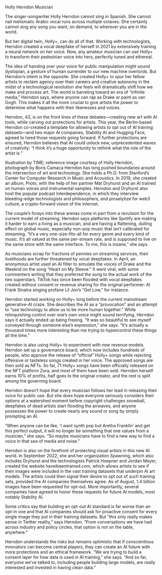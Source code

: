 Holly Herndon
Musician

The singer-songwriter Holly Herndon cannot sing in Spanish. She cannot nail melismatic Arabic vocal runs across multiple octaves. She certainly cannot sing any song you want, on demand, to wherever you are in the world.

But her digital twin, Holly+, can do all of that. Working with technologists, Herndon created a vocal deepfake of herself in 2021 by extensively training a neural network on her voice. Now, any amateur musician can use Holly+ to transform their pedestrian voice into hers, perfectly tuned and ethereal.

The idea of handing over your voice for public manipulation might sound dystopian, a gesture of human surrender to our new machine overlords. But Herndon’s intent is the opposite. She created Holly+ to spur her fellow artists to reclaim agency over their careers and creative autonomy in the midst of a technological revolution she feels will dramatically shift how we make and process art. The world is barreling toward an era of “infinite media,” Herndon says, where anyone can rap as Drake or paint as van Gogh. This makes it all the more crucial to give artists the power to determine what happens with their likenesses and voices.

Herndon, 43, is on the front lines of these debates—creating new art with AI tools, while carving out protections for artists. This year, the Berlin-based Herndon co-created a template for allowing artists to opt out of AI training datasets—and two major AI companies, Stability AI and Hugging Face, agreed to heed those requests going forward. If further protections are ensured, Herndon believes that AI could unlock new, unprecedented waves of creativity: “I think it’s a huge opportunity to rethink what the role of the artist is.”


Illustration by TIME; reference image courtesy of Holly Herndon, photograph by Boris Camaca
Herndon has long pushed boundaries around the intersection of art and technology. She holds a Ph.D. from Stanford’s Center for Computer Research in Music and Acoustics. In 2019, she created an album, Proto, with the help of her partner Mat Dryhurst and an AI trained on human voices and instrumental samples. Herndon and Dryhurst also host the popular podcast Interdependence, in which they interview bleeding-edge technologists and philosophers, and proselytize for web3 culture, a crypto-forward vision of the internet.

The couple’s forays into these arenas come in part from a revulsion for the current model of streaming. Herndon says platforms like Spotify are making it harder to earn a living as a musician, and are having a flattening, dulling effect on global music, especially non-pop music that isn’t calibrated for streaming. “It’s a very one-size-fits-all for every genre and every kind of music. It’s all valued at the same per-stream rate, and is supposed to live on the same store with the same interface. To me, this is insane,” she says.

As musicians scrap for fractions of pennies on streaming services, their livelihoods are further threatened by vocal deepfakes. In April, an anonymous artist used an AI filter to simulate the voices of Drake and the Weeknd on the song “Heart on My Sleeve.” It went viral, with some commenters writing that they preferred the song to the actual work of the two superstars. TikTok has since been flooded with vocal deepfakes created without consent or revenue sharing for the original performer: AI Frank Sinatra singing profane Lil Jon’s “Get Low,” for instance.

Herndon started working on Holly+ long before the current mainstream generative-AI craze. She describes the AI as a “provocation” and an attempt to “use technology to allow us to be more human together.” While relinquishing control over one’s own voice might sound terrifying, Herndon says it actually ended up being freeing. “It was so beautiful to see myself conveyed through someone else’s expression,” she says. “It’s actually a thousand times more interesting than me trying to hypercontrol these things all the time.”

Herndon is also using Holly+ to experiment with new revenue models. Herndon set up a governance board, which now includes hundreds of people, who approve the release of “official” Holly+ songs while rejecting offensive or tasteless songs created in her voice. The approved songs are then sold as NFTs. So far, 71 Holly+ songs have been officially released on the NFT platform Zora, and most of them have been sold. Herndon herself earns 10% of profits, half goes to the original creator, and the rest is split among the governing board.

Herndon doesn’t hope that every musician follows her lead in releasing their voice for public use. But she does hope everyone seriously considers their options at a watershed moment before copyright challenges snowball, deepfakes of dead artists start flooding the airwaves, and anyone possesses the power to create nearly any sound or song by simply prompting an AI.

“When anyone can be like, ‘I want synth pop but Aretha Franklin’ and get this perfect output, it will no longer be something that one values from a musician,” she says. “So maybe musicians have to find a new way to find a voice in that sea of media and noise.”

Herndon is also on the forefront of protecting visual artists in this new AI world. In September 2022, she and her organization Spawning, which also includes Dryhurst and the technologists Patrick Hoepner and Jordan Meyer, created the website haveibeentrained.com, which allows artists to see if their images were included in the vast training datasets that underpin AI art models. The artists could then signal their desire to opt out of such training sets, provided the AI companies themselves agree. As of August, 1.4 billion images have been requested for opt-out. More importantly, several companies have agreed to honor these requests for future AI models, most notably Stability AI.

Some critics say that building an opt-out AI standard is far worse than an opt-in one and that AI companies should ask for proactive consent for every single image they put in their training datasets. But “this only really makes sense in Twitter reality,” says Herndon. “From conversations we have had across industry and policy circles, that option is not on the table, anywhere.”

Herndon understands the risks but remains optimistic that if conscientious innovators can become central players, they can create an AI future with more protections and an ethical framework. “We are trying to build a consent layer for how data is used in AI training,” she says. “And so far, everyone we’ve talked to, including people building large models, are really interested and invested in having clean data.”